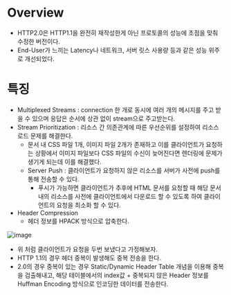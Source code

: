 # Overview
- HTTP2.0은 HTTP1.1을 완전히 재작성한게 아닌 프로토콜의 성능에 초점을 맞춰 수정한 버전이다.
- End-User가 느끼는 Latency나 네트워크, 서버 릿스 사용량 등과 같은 성능 위주로 개선되었다.

# 특징
- Multiplexed Streams : connection 한 개로 동시에 여러 개의 메시지를 주고 받을 수 있으며 응답은 순서에 상관 없이 stream으로 주고받는다.
- Stream Prioritization : 리소스 간 의존관계에 따른 우선순위를 설정하여 리소스 로드 문제를 해결한다.
  - 문서 내 CSS 파일 1개, 이미지 파일 2개가 존재하고 이를 클라이언트가 요청하는 상황에서 이미지 파일보다 CSS 파일의 수신이 늦어진다면 렌더링에 문제가 생기게 되는데 이를 해결했다.
  - Server Push : 클라이언트가 요청하지 않은 리소스를 서버가 사전에 push를 통해 전송할 수 있다.
    - 푸시가 가능하면 클라이언트가 추후에 HTML 문서를 요청할 때 해당 문서 내의 리소스를 사전에 클라이언트에서 다운로드 할 수 있도록 하여 클라이언트의 요청을 최소화 할 수 있다.
- Header Compression
  - 헤더 정보를 HPACK 방식으로 압축한다.

![image](https://user-images.githubusercontent.com/69780812/147436489-8e59a4e4-f9b0-40ad-a309-1a6113825504.png)
- 위 처럼 클라이언트가 요청을 두번 보냈다고 가정해보자.
- HTTP 1.1의 경우 헤더 중복이 발생해도 중복 전송을 한다.
- 2.0의 경우 중복이 있는 경우 Static/Dynamic Header Table 개념을 이용해 중복을 검출해내고, 해당 테이블에서의 index값 + 중복되지 않은 Header 정보를 Huffman Encoding 방식으로 인코딩한 데이터를 전송한다.